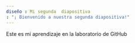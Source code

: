 ```yaml
---
diseño : Mi segunda  diapositiva
: "¡ Bienvenido a nuestra segunda diapositiva!"
---
```

Este es  mi aprendizaje  en la laboratorio de GitHub

